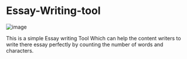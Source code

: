 # Essay-Writing-tool
![image](https://user-images.githubusercontent.com/53649320/126642539-19d39ba5-6c1a-4edd-aa99-e59389915ea0.png)

This is a simple Essay writing Tool Which can help the content writers to write there essay perfectly by counting the number of words and characters.
